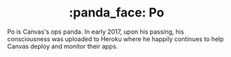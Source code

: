<h1 align="center">:panda_face: Po</h1>

Po is Canvas's ops panda. In early 2017, upon his passing, his consciousness
was uploaded to Heroku where he happily continues to help Canvas deploy and 
monitor their apps.
